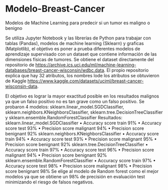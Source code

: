 # Modelo-Breast-Cancer
Modelos de Machine Learning para predecir si un tumor es maligno  o  benigno

Se utiliza Jupyter Notebook y las librerías de Python para trabajar con tablas (Pandas), modelos de machine learning (Sklearn) y graficas (Matplotlib), el objetivo es poner a prueba diferentes modelos de aprendizaje supervisado con un dataset que contiene información de las dimensiones físicas de tumores.  Se obtiene el dataset directamente del repositorio de https://archive.ics.uci.edu/ml/machine-learning-databases/breast-cancer-wisconsin/wdbc.data. El propio repositorio explica que hay 32 atributos, los nombres lode los atributos se obtuvieron de Kaggle https://www.kaggle.com/datasets/uciml/breast-cancer-wisconsin-data.

El objetivo es lograr la mayor exactitud posible en los resultados malignos ya que un falso positivo no es tan grave como un falso positivo.
Se probaron 4 modelos:  sklearn.linear_model.SGDClassifier, sklearn.neighbors.KNeighborsClassifier, sklearn.tree.DecisionTreeClassifier y sklearn.ensemble.RandomForestClassifier
Resultados:
sklearn.linear_model.SGDClassifier
•	Accuracy score train 91%
•	Accuracy score test 93%
•	Precision score malignant 94%
•	Precision score benignant 92%
sklearn.neighbors.KNeighborsClassifier
•	Accuracy score train 94%
•	Accuracy score test 93%
•	Precision score malignant 95%
•	Precision score benignant 92%
sklearn.tree.DecisionTreeClassifier
•	Accuracy score train 97%
•	Accuracy score test 96%
•	Precision score malignant 94%
•	Precision score benignant 92%
sklearn.ensemble.RandomForestClassifier
•	Accuracy score train 97%
•	Accuracy score test 98%
•	Precision score malignant 98%
•	Precision score benignant 98%
Se elige al modelo de Random forest como el mejor modelos ya que se obtiene un 98% de precisión en evaluación test minimizando el riesgo de falsos negativos.
